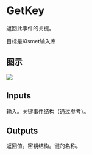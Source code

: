 # GetKey

返回此事件的关键。

目标是Kismet输入库

## 图示

![]($-20221218-19271213.png)

## Inputs

输入。关键事件结构（通过参考）。  

## Outputs

返回值。密钥结构。键的名称。
